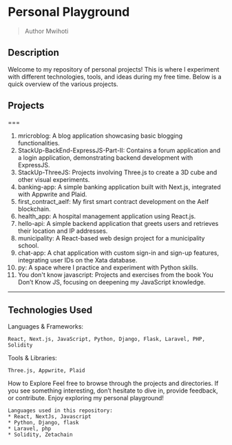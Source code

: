 # Personal Playground

> Author Mwihoti
## Description
Welcome to my repository of personal projects! This is where I experiment with different technologies, tools, and ideas during my free time. Below is a quick overview of the various projects.

## Projects
===
1. mricroblog: A blog application showcasing basic blogging functionalities.
2. StackUp-BackEnd-ExpressJS-Part-II: Contains a forum application and a login application, demonstrating backend development with ExpressJS.
3. StackUp-ThreeJS: Projects involving Three.js to create a 3D cube and other visual experiments.
4. banking-app: A simple banking application built with Next.js, integrated with Appwrite and Plaid.
5. first_contract_aelf: My first smart contract development on the Aelf blockchain.
6. health_app: A hospital management application using React.js.
7. hello-api: A simple backend application that greets users and retrieves their location and IP addresses.
8. municipality: A React-based web design project for a municipality school.
9. chat-app: A chat application with custom sign-in and sign-up features, integrating user IDs on the Xata database.
10. py: A space where I practice and experiment with Python skills.
11. You don't know javascript: Projects and exercises from the book You Don’t Know JS, focusing on deepening my JavaScript knowledge.

---
## Technologies Used
Languages & Frameworks:
```
React, Next.js, JavaScript, Python, Django, Flask, Laravel, PHP, Solidity
```
Tools & Libraries: 
```
Three.js, Appwrite, Plaid
```
How to Explore
Feel free to browse through the projects and directories. If you see something interesting, don’t hesitate to dive in, provide feedback, or contribute. Enjoy exploring my personal playground!




```
Languages used in this repository:
* React, NextJs, Javascript
* Python, Django, flask
* Laravel, php
* Solidity, Zetachain
```

